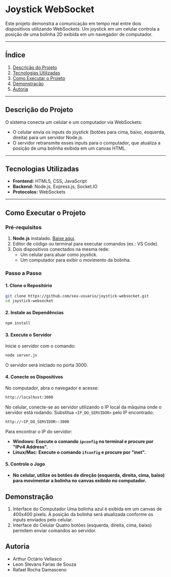 # **Joystick WebSocket**

Este projeto demonstra a comunicação em tempo real entre dois dispositivos utilizando WebSockets. Um joystick em um celular controla a posição de uma bolinha 2D exibida em um navegador de computador.

---

## **Índice**
1. [Descrição do Projeto](#descrição-do-projeto)  
2. [Tecnologias Utilizadas](#tecnologias-utilizadas)  
3. [Como Executar o Projeto](#como-executar-o-projeto)  
4. [Demonstração](#demonstração)
5. [Autoria](#autoria)

---

## **Descrição do Projeto**

O sistema conecta um celular e um computador via WebSockets:
- O celular envia os inputs do joystick (botões para cima, baixo, esquerda, direita) para um servidor Node.js.  
- O servidor retransmite esses inputs para o computador, que atualiza a posição de uma bolinha exibida em um canvas HTML.

---

## **Tecnologias Utilizadas**

- **Frontend:** HTML5, CSS, JavaScript  
- **Backend:** Node.js, Express.js, Socket.IO  
- **Protocolos:** WebSockets  

---

## **Como Executar o Projeto**

### **Pré-requisitos**
1. **Node.js** instalado. [Baixe aqui](https://nodejs.org/).  
2. Editor de código ou terminal para executar comandos (ex.: VS Code).  
3. Dois dispositivos conectados na mesma rede:  
   - Um celular para atuar como joystick.  
   - Um computador para exibir o movimento da bolinha.  

### **Passo a Passo**

#### **1. Clone o Repositório**
```bash
git clone https://github.com/seu-usuario/joystick-websocket.git
cd joystick-websocket
```

#### **2. Instale as Dependências**
```bash
npm install
```

#### **3. Execute o Servidor**
Inicie o servidor com o comando:
```bash
node server.js
```
O servidor será iniciado no porta 3000.

#### **4. Conecte os Dispositivos**
No computador, abra o navegador e acesse:
```bash
http://localhost:3000
```

No celular, conecte-se ao servidor utilizando o IP local da máquina onde o servidor está rodando. Substitua ```<IP_DO_SERVIDOR>``` pelo IP encontrado:
```bash
http://<IP_DO_SERVIDOR>:3000
```
Para encontrar o IP do servidor:
- **Windows: Execute o comando ```ipconfig``` no terminal e procure por "IPv4 Address".**
-  **Linux/Mac: Execute o comando ```ifconfig``` e procure por "inet".**

#### **5. Controle o Jogo**
- **No celular, utilize os botões de direção (esquerda, direita, cima, baixo) para movimentar a bolinha no canvas exibido no computador.**

## Demonstração
1. Interface do Computador
    Uma bolinha azul é exibida em um canvas de 400x400 pixels.
    A posição da bolinha será atualizada conforme os inputs enviados pelo celular.
3. Interface do Celular
   Quatro botões (esquerda, direita, cima, baixo) permitem enviar comandos ao servidor.

## Autoria
- Arthur Octário Vellasco
- Leon Stevans Farias de Souza 
- Rafael Rocha Damasceno

   




